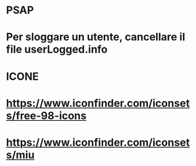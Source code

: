 # PSAP
# Per sloggare un utente, cancellare il file userLogged.info
# ICONE
# https://www.iconfinder.com/iconsets/free-98-icons
# https://www.iconfinder.com/iconsets/miu